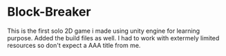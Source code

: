 # Block-Breaker
This is the first solo 2D game i made using unity engine for learning purpose. 
Added the build files as well.
I had to work with extermely limited resources so don't expect a AAA title from me.
